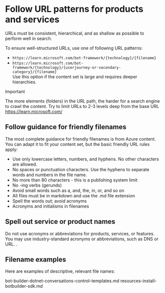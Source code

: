 # Follow URL patterns for products and services

URLs must be consistent, hierarchical, and as shallow as possible to perform well in search.

To ensure well-structured URLs, use one of following URL patterns:

- `https://learn.microsoft.com/bot-framework/{technology}/{filename}`
- `https://learn.microsoft.com/bot-framework/{technology}/{userjourney-or-secondary-category}/{filename}`  
  Use this option if the content set is large and requires deeper hierarchies.

>[!IMPORTANT]
> The more elements (folders) in the URL path, the harder for a search engine to crawl the content. Try to limit URLs to 2-3 levels deep from the base URL https://learn.microsoft.com/

## Follow guidance for friendly filenames

The most complete guidance for friendly filenames is from Azure content. You can adapt it to fit your content set, but the basic friendly URL rules apply:

- Use only lowercase letters, numbers, and hyphens. No other characters are allowed.
- No spaces or punctuation characters. Use the hyphens to separate words and numbers in the file name.
- No more than 80 characters - this is a publishing system limit
- No -ing verbs (gerunds)
- Avoid small words such as a, and, the, in, or, and so on
- All files must be in markdown and use the .md file extension
- Spell the words out; avoid acronyms
- Acronyms and initialisms in filenames

## Spell out service or product names

Do not use acronyms or abbreviations for products, services, or features.
You may use industry-standard acronyms or abbreviations, such as DNS or URL. .

## Filename examples

Here are examples of descriptive, relevant file names:

bot-builder-dotnet-conversations-control-templates.md
resources-install-botbuilder-sdk.md
